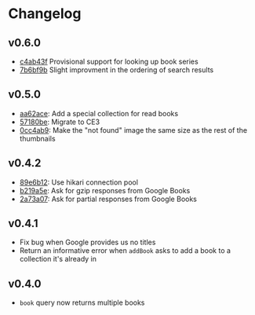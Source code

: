 # Changelog

## v0.6.0

* [c4ab43f](https://github.com/LaurenceWarne/libro-finito/commit/c4ab43f6384c10ad556a9bf05cfb57ebfac011d5) Provisional support for looking up book series
* [7b6bf9b](https://github.com/LaurenceWarne/libro-finito/commit/7b6bf9b7826d9cf2c1de67a7f9883834174b8395) Slight improvment in the ordering of search results

## v0.5.0

* [aa62ace](https://github.com/LaurenceWarne/libro-finito/commit/aa62acee063d84c78419fbe29db82ca6e57dbacb): Add a special collection for read books
* [57180be](https://github.com/LaurenceWarne/libro-finito/commit/57180be031110c612e0b00d2b628cbe595274525): Migrate to CE3
* [0cc4ab9](https://github.com/LaurenceWarne/libro-finito/commit/0cc4ab9da4a2759a4fe3a4bd1d331a805ccb7abd): Make the "not found" image the same size as the rest of the thumbnails

## v0.4.2

* [89e6b12](https://github.com/LaurenceWarne/libro-finito/commit/89e6b1276edbd3427a4beb6f760d18bc03967808): Use hikari connection pool
* [b219a5e](https://github.com/LaurenceWarne/libro-finito/commit/b219a5e7015b81a65c00fe4a87fb052c1fe3352e): Ask for gzip responses from Google Books
* [2a73a07](https://github.com/LaurenceWarne/libro-finito/commit/2a73a072d5a58f11922a9119f3649e3616d269b6): Ask for partial responses from Google Books

## v0.4.1

* Fix bug when Google provides us no titles
* Return an informative error when `addBook` asks to add a book to a collection it's already in

## v0.4.0

* `book` query now returns multiple books
